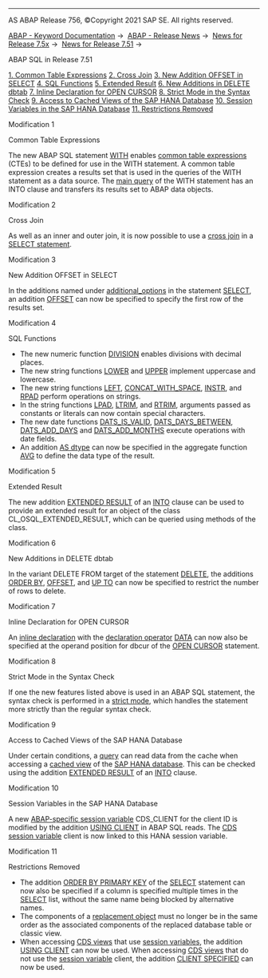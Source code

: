   

* * *

AS ABAP Release 756, ©Copyright 2021 SAP SE. All rights reserved.

[ABAP - Keyword Documentation](javascript:call_link\('abenabap.htm'\)) →  [ABAP - Release News](javascript:call_link\('abennews.htm'\)) →  [News for Release 7.5x](javascript:call_link\('abennews-75.htm'\)) →  [News for Release 7.51](javascript:call_link\('abennews-751.htm'\)) → 

ABAP SQL in Release 7.51

[1\. Common Table Expressions](#!ABAP_MODIFICATION_1@1@)
[2\. Cross Join](#!ABAP_MODIFICATION_2@2@)
[3\. New Addition OFFSET in SELECT](#!ABAP_MODIFICATION_3@3@)
[4\. SQL Functions](#!ABAP_MODIFICATION_4@4@)
[5\. Extended Result](#!ABAP_MODIFICATION_5@5@)
[6\. New Additions in DELETE dbtab](#!ABAP_MODIFICATION_6@6@)
[7\. Inline Declaration for OPEN CURSOR](#!ABAP_MODIFICATION_7@7@)
[8\. Strict Mode in the Syntax Check](#!ABAP_MODIFICATION_8@8@)
[9\. Access to Cached Views of the SAP HANA Database](#!ABAP_MODIFICATION_9@9@)
[10\. Session Variables in the SAP HANA Database](#!ABAP_MODIFICATION_10@10@)
[11\. Restrictions Removed](#!ABAP_MODIFICATION_11@11@)

Modification 1   

Common Table Expressions

The new ABAP SQL statement [WITH](javascript:call_link\('abapwith.htm'\)) enables [common table expressions](javascript:call_link\('abencommon_table_expression_glosry.htm'\) "Glossary Entry") (CTEs) to be defined for use in the WITH statement. A common table expression creates a results set that is used in the queries of the WITH statement as a data source. The [main query](javascript:call_link\('abenmainquery_glosry.htm'\) "Glossary Entry") of the WITH statement has an INTO clause and transfers its results set to ABAP data objects.

Modification 2   

Cross Join

As well as an inner and outer join, it is now possible to use a [cross join](javascript:call_link\('abapselect_join.htm'\)) in a [SELECT statement](javascript:call_link\('abapselect.htm'\)).

Modification 3   

New Addition OFFSET in SELECT

In the additions named under [additional\_options](javascript:call_link\('abapselect_additions.htm'\)) in the statement [SELECT](javascript:call_link\('abapselect.htm'\)), an addition [OFFSET](javascript:call_link\('abapselect_additions.htm'\)) can now be specified to specify the first row of the results set.

Modification 4   

SQL Functions

-   The new numeric function [DIVISION](javascript:call_link\('abensql_arith_func.htm'\)) enables divisions with decimal places.
-   The new string functions [LOWER](javascript:call_link\('abensql_string_func.htm'\)) and [UPPER](javascript:call_link\('abensql_string_func.htm'\)) implement uppercase and lowercase.
-   The new string functions [LEFT](javascript:call_link\('abensql_string_func.htm'\)), [CONCAT\_WITH\_SPACE](javascript:call_link\('abensql_string_func.htm'\)), [INSTR](javascript:call_link\('abensql_string_func.htm'\)), and [RPAD](javascript:call_link\('abensql_string_func.htm'\)) perform operations on strings.
-   In the string functions [LPAD](javascript:call_link\('abensql_string_func.htm'\)), [LTRIM](javascript:call_link\('abensql_string_func.htm'\)), and [RTRIM](javascript:call_link\('abensql_string_func.htm'\)), arguments passed as constants or literals can now contain special characters.
-   The new date functions [DATS\_IS\_VALID](javascript:call_link\('abensql_date_func.htm'\)), [DATS\_DAYS\_BETWEEN](javascript:call_link\('abensql_date_func.htm'\)), [DATS\_ADD\_DAYS](javascript:call_link\('abensql_date_func.htm'\)) and [DATS\_ADD\_MONTHS](javascript:call_link\('abensql_date_func.htm'\)) execute operations with date fields.
-   An addition [AS dtype](javascript:call_link\('abapselect_avg_as.htm'\)) can now be specified in the aggregate function [AVG](javascript:call_link\('abapselect_aggregate.htm'\)) to define the data type of the result.

Modification 5   

Extended Result

The new addition [EXTENDED RESULT](javascript:call_link\('abapselect_extended_result.htm'\)) of an [INTO](javascript:call_link\('abapinto_clause.htm'\)) clause can be used to provide an extended result for an object of the class CL\_OSQL\_EXTENDED\_RESULT, which can be queried using methods of the class.

Modification 6   

New Additions in DELETE dbtab

In the variant DELETE FROM target of the statement [DELETE](javascript:call_link\('abapdelete_dbtab.htm'\)), the additions [ORDER BY](javascript:call_link\('abapdelete_where.htm'\)), [OFFSET](javascript:call_link\('abapdelete_where.htm'\)), and [UP TO](javascript:call_link\('abapdelete_where.htm'\)) can now be specified to restrict the number of rows to delete.

Modification 7   

Inline Declaration for OPEN CURSOR

An [inline declaration](javascript:call_link\('abeninline_declaration_glosry.htm'\) "Glossary Entry") with the [declaration operator](javascript:call_link\('abendeclaration_operator_glosry.htm'\) "Glossary Entry") [DATA](javascript:call_link\('abendata_inline.htm'\)) can now also be specified at the operand position for dbcur of the [OPEN CURSOR](javascript:call_link\('abapopen_cursor.htm'\)) statement.

Modification 8   

Strict Mode in the Syntax Check

If one the new features listed above is used in an ABAP SQL statement, the syntax check is performed in a [strict mode](javascript:call_link\('abenabap_sql_strictmode_751.htm'\)), which handles the statement more strictly than the regular syntax check.

Modification 9   

Access to Cached Views of the SAP HANA Database

Under certain conditions, a [query](javascript:call_link\('abenquery_glosry.htm'\) "Glossary Entry") can read data from the cache when accessing a [cached view](javascript:call_link\('abenhana_cached_views.htm'\)) of the [SAP HANA database](javascript:call_link\('abenhana_database_glosry.htm'\) "Glossary Entry"). This can be checked using the addition [EXTENDED RESULT](javascript:call_link\('abapselect_extended_result.htm'\)) of an [INTO](javascript:call_link\('abapinto_clause.htm'\)) clause.

Modification 10   

Session Variables in the SAP HANA Database

A new [ABAP-specific session variable](javascript:call_link\('abenhana_session_variables.htm'\)) CDS\_CLIENT for the client ID is modified by the addition [USING CLIENT](javascript:call_link\('abapselect_client.htm'\)) in ABAP SQL reads. The [CDS session variable](javascript:call_link\('abencds_session_variable_v1.htm'\)) client is now linked to this HANA session variable.

Modification 11   

Restrictions Removed

-   The addition [ORDER BY PRIMARY KEY](javascript:call_link\('abaporderby_clause.htm'\)) of the [SELECT](javascript:call_link\('abapselect.htm'\)) statement can now also be specified if a column is specified multiple times in the [SELECT](javascript:call_link\('abapselect_list.htm'\)) list, without the same name being blocked by alternative names.
-   The components of a [replacement object](javascript:call_link\('abenreplacement_object_glosry.htm'\) "Glossary Entry") must no longer be in the same order as the associated components of the replaced database table or classic view.
-   When accessing [CDS views](javascript:call_link\('abencds_view_glosry.htm'\) "Glossary Entry") that use [session variables](javascript:call_link\('abencds_session_variable_v1.htm'\)), the addition [USING CLIENT](javascript:call_link\('abapselect_client.htm'\)) can now be used. When accessing [CDS views](javascript:call_link\('abencds_view_glosry.htm'\) "Glossary Entry") that do not use the [session variable](javascript:call_link\('abencds_session_variable_v1.htm'\)) client, the addition [CLIENT SPECIFIED](javascript:call_link\('abapselect_client.htm'\)) can now be used.